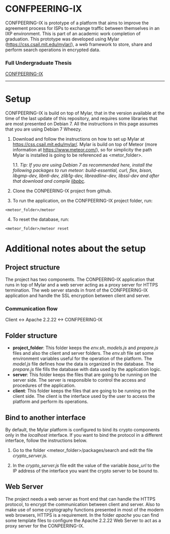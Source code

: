 # CONFPEERING-IX

CONFPEERING-IX is prototype of a platform that aims to improve the agreement process for ISPs to exchange traffic between themselves in an IXP environment. This is part of an academic work completion of graduation.
This prototype was developed using Mylar (https://css.csail.mit.edu/mylar/), a web framework to store, share and perform search operations in encrypted data.

### Full Undergraduate Thesis

[CONFPEERING-IX](https://lume.ufrgs.br/handle/10183/193315)
___

# Setup

CONFPEERING-IX is build on top of Mylar, that in the version available at the time of the last update of this repository, and requires some libraries that are most presented on Debian 7. All the instructions in this page assumes that you are using Debian 7 Wheezy.

1. Download and follow the instructions on how to set up Mylar at https://css.csail.mit.edu/mylar/. Mylar is build on top of Meteor (more information at https://www.meteor.com/), so for simplicity the path Mylar is installed is going to be referenced as <metor_folder>.
	
	1.1. _Tip: If you are using Debian 7 as recommended here, install the following packages to run meteor: build-essential, curl, flex, bison, libgmp-dev, libntl-dev, zlib1g-dev, libreadline-dev, libssl-dev and after that download and compile [libpbc](https://crypto.stanford.edu/pbc/)._

2. Clone the CONPEERING-IX project from github.

3. To run the application, on the CONFPEERING-IX project folder, run:
```shell
<meteor_folder>/meteor
```

4. To reset the database, run:
```shell
<meteor_folder>/meteor reset
```

# Additional notes about the setup

## Project structure
The project has two components. The CONPEERING-IX application that runs in top of Mylar and a web server acting as a proxy server for HTTPS termination. The web server stands in front of the CONFPEERING-IX application and handle the SSL encryption between client and server.

### Communication flow

Client <-> Apache 2.2.22 <-> CONFPEERING-IX

## Folder structure

* **project_folder**: This folder keeps the _env.sh_, _models.js_ and _prepare.js_ files and also the client and server folders.
The _env.sh_ file set some environment variables useful for the operation of the platform. The _model.js_ file defines how the data is organized in the database. The _prepare.js_ file fills the database with data used by the application logic.
* **server**: This folder keeps the files that are going to be running on the server side. The server is responsible to control the access and procedures of the application.
* **client**: This folder keeps the files that are going to be running on the client side. The client is the interface used by the user to access the platform and perform its operations.

## Bind to another interface

By default, the Mylar platform is configured to bind its crypto components only in the _localhost_ interface. If you want to bind the protocol in a different interface, follow  the instructions below.

1. Go to the folder <meteor_folder>/packages/search and edit the file _crypto_server.js_.

2. In the _crypto_server.js_ file edit the value of the variable *base_url* to the IP address of the interface you want the crypto server to be bound to.

## Web Server

The project needs a web server as front end that can handle the HTTPS protocol, to encrypt the communication between client and server. Also to make use of some cryptography functions presented in most of the modern web browsers, HTTPS is a requirement.
In the folder _apache_ you can find some template files to configure the Apache 2.2.22 Web Server to act as a proxy server for the CONPEERING-IX.